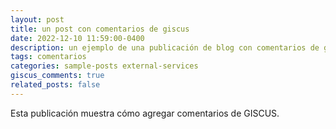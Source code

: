 ```yaml
---
layout: post
title: un post con comentarios de giscus
date: 2022-12-10 11:59:00-0400
description: un ejemplo de una publicación de blog con comentarios de giscus
tags: comentarios
categories: sample-posts external-services
giscus_comments: true
related_posts: false
---
```


Esta publicación muestra cómo agregar comentarios de GISCUS.
